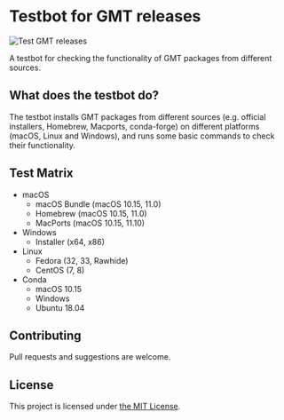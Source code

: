 # Testbot for GMT releases

![Test GMT releases](https://github.com/GenericMappingTools/gmt-release-testbot/workflows/Test%20GMT%20releases/badge.svg)

A testbot for checking the functionality of GMT packages from different sources.

## What does the testbot do?

The testbot installs GMT packages
from different sources (e.g. official installers, Homebrew, Macports, conda-forge)
on different platforms (macOS, Linux and Windows),
and runs some basic commands to check their functionality.

## Test Matrix

- macOS
  - macOS Bundle (macOS 10.15, 11.0)
  - Homebrew (macOS 10.15, 11.0)
  - MacPorts (macOS 10.15, 11.10)
- Windows
  - Installer (x64, x86)
- Linux
  - Fedora (32, 33, Rawhide)
  - CentOS (7, 8)
- Conda
  - macOS 10.15
  - Windows
  - Ubuntu 18.04

## Contributing

Pull requests and suggestions are welcome.

## License

This project is licensed under [the MIT License](LICENSE).

